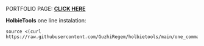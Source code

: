 PORTFOLIO PAGE:
**[CLICK HERE](https://guzhiregem.github.io/)**
  
  
<strong>HolbieTools</strong>
one line instalation:
```
source <(curl https://raw.githubusercontent.com/GuzhiRegem/holbietools/main/one_command)
```
